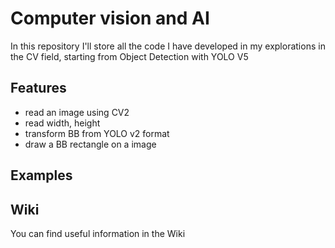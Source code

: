 # Computer vision and AI
In this repository I'll store all the code I have developed in my explorations in the CV field, starting from Object Detection with YOLO V5

## Features
* read an image using CV2
* read width, height
* transform BB from YOLO v2 format
* draw a BB rectangle on a image

## Examples

## Wiki

You can find useful information in the Wiki


